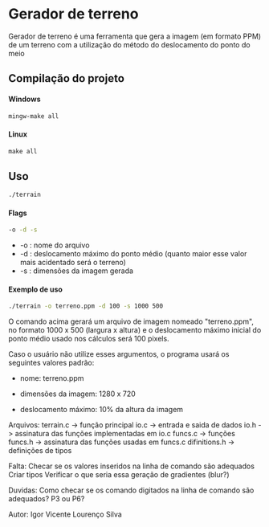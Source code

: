 # Gerador de terreno

Gerador de terreno é uma ferramenta que gera a imagem (em formato PPM) de um terreno com a utilização do método do deslocamento do ponto do meio

## Compilação do projeto

#### Windows
```cmd
mingw-make all
```
#### Linux
```cmd
make all
```

## Uso

```cmd
./terrain
```

#### Flags 

```cmd
-o -d -s
```

* -o <arquivo>: nome do arquivo
* -d <num>: deslocamento máximo do ponto médio (quanto maior esse valor mais acidentado será o terreno)
* -s <num> <num>: dimensões da imagem gerada

#### Exemplo de uso

```cmd
./terrain -o terreno.ppm -d 100 -s 1000 500
```
O comando acima gerará um arquivo de imagem nomeado "terreno.ppm", no formato 1000 x 500 (largura x altura) e o deslocamento máximo inicial do ponto médio usado nos cálculos será 100 pixels.

Caso o usuário não utilize esses argumentos, o programa usará os seguintes valores padrão:

* nome: terreno.ppm

* dimensões da imagem: 1280 x 720

* deslocamento máximo: 10% da altura da imagem







Arquivos:
terrain.c -> função principal
io.c -> entrada e saida de dados
io.h -> assinatura das funções implementadas em io.c
funcs.c -> funções
funcs.h -> assinatura das funções usadas em funcs.c
difinitions.h -> definições de tipos

Falta:
Checar se os valores inseridos na linha de comando são adequados
Criar tipos
Verificar o que seria essa geração de gradientes (blur?)

Duvidas:
Como checar se os comando digitados na linha de comando são adequados?
P3 ou P6?

Autor:
Igor Vicente Lourenço Silva

